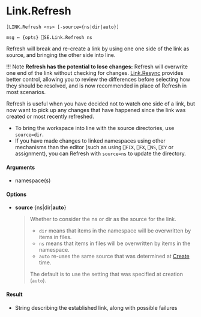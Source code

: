 # Link.Refresh 

    ]LINK.Refresh <ns> [-source={ns|dir|auto}]
    
    msg ← {opts} ⎕SE.Link.Refresh ns

Refresh will break and re-create a link by using one one side of the link as source, and bringing the other side into line.

!!! Note
	**Refresh has the potential to lose changes:** Refresh will overwrite one end of the link without checking for changes. [Link.Resync](Link.Resync.md) provides better control, allowing you to review the differences before selecting how they should be resolved, and is now recommended in place of Refresh in most scenarios.

Refresh is useful when you have decided not to watch one side of a link, but now want to pick up any changes that have happened since the link was created or most recently refreshed.

* To bring the workspace into line with the source directories, use `source=dir`.
* If you have made changes to linked namespaces using other mechanisms than the editor (such as using `⎕FIX`, `⎕FX`, `⎕NS`, `⎕CY` or assignment), you can Refresh with `source=ns` to update the directory.


#### Arguments

- namespace(s)

#### Options

- **source**	{ns|dir|**auto**}  
  > Whether to consider the ns or dir as the source for the link.
  > - `dir` means that items in the namespace will be overwritten by items in files.
  > - `ns` means that items in files will be overwritten by items in the namespace.
  > - `auto` re-uses the same source that was determined at [Create](Link.Create.md) time.
  >
  > The default is to use the setting that was specified at creation (`auto`).

#### Result

- String describing the established link, along with possible failures